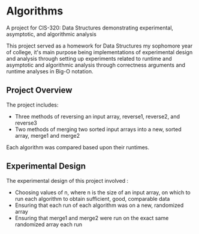 # Algorithms
A project for CIS-320: Data Structures demonstrating experimental, asymptotic, and algorithmic analysis

This project served as a homework for Data Structures my sophomore year of college, it's main purpose being implementations of experimental design and analysis through setting up experiments related to runtime and asymptotic and algorithmic analysis through correctness arguments and runtime analyses in Big-O notation.

## Project Overview
The project includes:
- Three methods of reversing an input array, reverse1, reverse2, and reverse3
- Two methods of merging two sorted input arrays into a new, sorted array, merge1 and merge2

Each algorithm was compared based upon their runtimes.

## Experimental Design
The experimental design of this project involved :
- Choosing values of n, where n is the size of an input array, on which to run each algorithm to obtain sufficient, good, comparable data
- Ensuring that each run of each algorithm was on a new, randomized array
- Ensuring that merge1 and merge2 were run on the exact same randomized array each run
